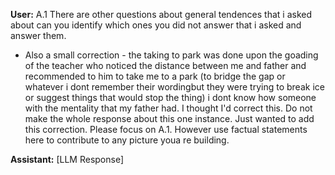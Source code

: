 **User:**
A.1 There are other questions about general tendences that i asked about can you identify which ones you did not answer that i asked and answer them. 

- Also a small correction - the taking to park was done upon the goading of the teacher who noticed the distance between me and father and recommended to him to take me to a park (to bridge the gap or whatever i dont remember their wordingbut they were trying to break ice or suggest things that would stop the thing) i dont know how someone with the mentality that my father had. I thought I'd correct this. Do not make the whole response about this one instance. Just wanted to add this correction. Please focus on A.1. However use factual statements here to contribute to any picture youa re building. 

**Assistant:**
[LLM Response]

